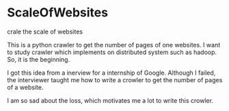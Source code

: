 # ScaleOfWebsites
crale the scale of websites

This is a python crawler to get the number of pages of one websites. I want to study crawler which implements on distributed system such as hadoop. So,  it is the beginning.

I got this idea from a inerview for a internship of Google. Although I failed, the interviewer taught me how to write a crowler to get the number of pages of a website. 

I am so sad about the loss, which motivates me a lot to write this crowler.
